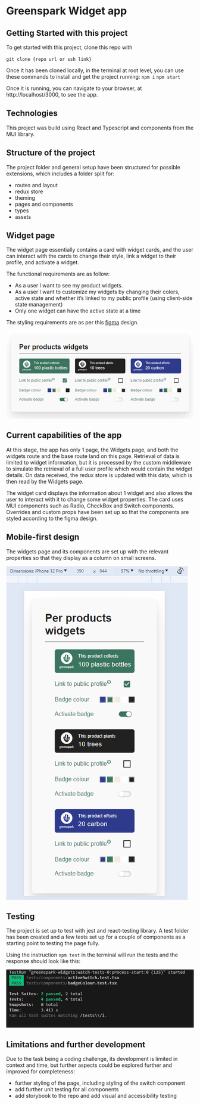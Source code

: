 # Greenspark Widget app

## Getting Started with this project

To get started with this project, clone this repo with

`git clone {repo url or ssh link}`

Once it has been cloned locally, in the terminal at root level, you can use these commands to install and get the project running:
`npm i`
`npm start`

Once it is running, you can navigate to your browser, at http://localhost/3000, to see the app.

## Technologies

This project was build using React and Typescript and components from the MUI library.

## Structure of the project

The project folder and general setup have been structured for possible extensions, which includes a folder split for:

- routes and layout
- redux store
- theming
- pages and components
- types
- assets

## Widget page

The widget page essentially contains a card with widget cards, and the user can interact with the cards to change their style, link a widget to their profile, and activate a widget.

The functional requirements are as follow:

- As a user I want to see my product widgets.
- As a user I want to customize my widgets by changing their colors, active state and
  whether it’s linked to my public profile (using client-side state management)
- Only one widget can have the active state at a time

The styling requirements are as per this [figma](https://www.figma.com/file/EpzAE594mkDkMvg09WTqpb/Frontend-task?type=design&node-id=8-35&mode=design&t=z7v0Cz5fJXtBL25L-0) design.

![widgets-page](image.png)

## Current capabilities of the app

At this stage, the app has only 1 page, the Widgets page, and both the widgets route and the base route land on this page.
Retrieval of data is limited to widget information, but it is processed by the custom middleware to simulate the retrieval of a full user profile which would contain the widget details. On data received, the redux store is updated with this data, which is then read by the Widgets page.

The widget card displays the information about 1 widget and also allows the user to interact with it to change some widget properties. The card uses MUI components such as Radio, CheckBox and Switch components. Overrides and custom props have been set up so that the components are styled according to the figma design.

## Mobile-first design

The widgets page and its components are set up with the relevant properties so that they display as a column on small screens.

![widgets-mobile](image-1.png)

## Testing

The project is set up to test with jest and react-testing library. A test folder has been created and a few tests set up for a couple of components as a starting point to testing the page fully.

Using the instruction `npm test` in the terminal will run the tests and the response should look like this:

![widgets-components-tests](image-2.png)

## Limitations and further development

Due to the task being a coding challenge, its development is limited in context and time, but further aspects could be explored further and improved for completeness:

- further styling of the page, including styling of the switch component
- add further unit testing for all components
- add storybook to the repo and add visual and accessibility testing
